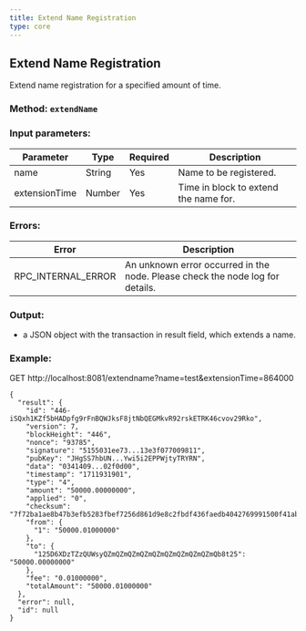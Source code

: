 ```yaml
---
title: Extend Name Registration
type: core
---
```

## Extend Name Registration
Extend name registration for a specified amount of time.
### Method: `extendName`
### Input parameters:

| Parameter | Type | Required | Description |
| --- | --- | --- | --- |
| name | String | Yes | Name to be registered. |
| extensionTime | Number | Yes | Time in block to extend the name for. |

### Errors:

| Error | Description |
| --- | --- |
| RPC_INTERNAL_ERROR | An unknown error occurred in the node. Please check the node log for details. |

### Output:
- a JSON object with the transaction in result field, which extends a name.

### Example:
GET http://localhost:8081/extendname?name=test&extensionTime=864000
```
{
  "result": {
    "id": "446-iSQxh1KZf5bHADpfg9rFnBQWJksF8jtNbQEGMkvR92rskETRK46cvov29Rko",
    "version": 7,
    "blockHeight": "446",
    "nonce": "93785",
    "signature": "5155031ee73...13e3f077009811",
    "pubKey": "JHgSS7hbUN...Ywi5i2EPPWjtyTRYRN",
    "data": "0341409...02f0d00",
    "timestamp": "1711931901",
    "type": "4",
    "amount": "50000.00000000",
    "applied": "0",
    "checksum": "7f72ba1ae8b47b3efb5283fbef7256d861d9e8c2fbdf436faedb4042769991500f41ab8b066dd159a4fcaabc",
    "from": {
      "1": "50000.01000000"
    },
    "to": {
      "125D6XDzTZzQUWsyQZmQZmQZmQZmQZmQZmQZmQZmQZmQb8t25": "50000.00000000"
    },
    "fee": "0.01000000",
    "totalAmount": "50000.01000000"
  },
  "error": null,
  "id": null
}
```
